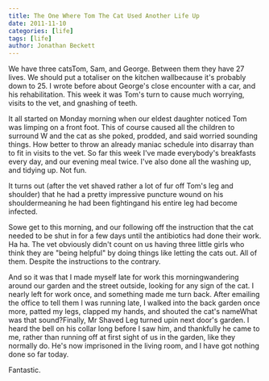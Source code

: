 ```yaml
---
title: The One Where Tom The Cat Used Another Life Up
date: 2011-11-10
categories: [life]
tags: [life]
author: Jonathan Beckett
---
```


We have three catsTom, Sam, and George. Between them they have 27 lives. We should put a totaliser on the kitchen wallbecause it's probably down to 25. I wrote before about George's close encounter with a car, and his rehabilitation. This week it was Tom's turn to cause much worrying, visits to the vet, and gnashing of teeth.

It all started on Monday morning when our eldest daughter noticed Tom was limping on a front foot. This of course caused all the children to surround W and the cat as she poked, prodded, and said worried sounding things. How better to throw an already maniac schedule into disarray than to fit in visits to the vet. So far this week I've made everybody's breakfasts every day, and our evening meal twice. I've also done all the washing up, and tidying up. Not fun.

It turns out (after the vet shaved rather a lot of fur off Tom's leg and shoulder) that he had a pretty impressive puncture wound on his shouldermeaning he had been fightingand his entire leg had become infected.

Sowe get to this morning, and our following off the instruction that the cat needed to be shut in for a few days until the antibiotics had done their work. Ha ha. The vet obviously didn't count on us having three little girls who think they are "being helpful" by doing things like letting the cats out. All of them. Despite the instructions to the contrary.

And so it was that I made myself late for work this morningwandering around our garden and the street outside, looking for any sign of the cat. I nearly left for work once, and something made me turn back. After emailing the office to tell them I was running late, I walked into the back garden once more, patted my legs, clapped my hands, and shouted the cat's nameWhat was that sound?Finally, Mr Shaved Leg turned upin next door's garden. I heard the bell on his collar long before I saw him, and thankfully he came to me, rather than running off at first sight of us in the garden, like they normally do. He's now imprisoned in the living room, and I have got nothing done so far today.

Fantastic.